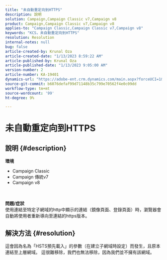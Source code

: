 ```yaml
---
title: "未自動重定向到HTTPS"
description: 說明
solution: Campaign,Campaign Classic v7,Campaign v8
product: Campaign,Campaign Classic v7,Campaign v8
applies-to: "Campaign Classic,Campaign Classic v7,Campaign v8"
keywords: "KCS，未自動重定向到HTTPS"
resolution: Resolution
internal-notes: null
bug: false
article-created-by: Krunal Oza
article-created-date: "1/13/2023 8:59:22 AM"
article-published-by: Krunal Oza
article-published-date: "1/13/2023 9:05:00 AM"
version-number: 2
article-number: KA-19401
dynamics-url: "https://adobe-ent.crm.dynamics.com/main.aspx?forceUCI=1&pagetype=entityrecord&etn=knowledgearticle&id=573cae90-2093-ed11-aad1-6045bd006793"
source-git-commit: b6076defaf99d71148b35c799e70562f4e0c09dd
workflow-type: tm+mt
source-wordcount: '99'
ht-degree: 9%

---
```


# 未自動重定向到HTTPS

## 說明 {#description}

<b>環境</b>
- Campaign Classic
- Campaign 傳統v7
- Campaign v8

<br> <br><b>問題/症狀</b><br>使用連結至特定子網域的http中顯示的連結（鏡像頁面、登錄頁面）時，瀏覽器會自動將使用者重新導向至連結的https版本。

## 解決方法 {#resolution}


這會因為名為「HSTS預先載入」的參數（在建立子網域時設定）而發生，且原本連結至上層網域。 這很難移除，我們也無法移除，因為我們並不擁有該網域。
